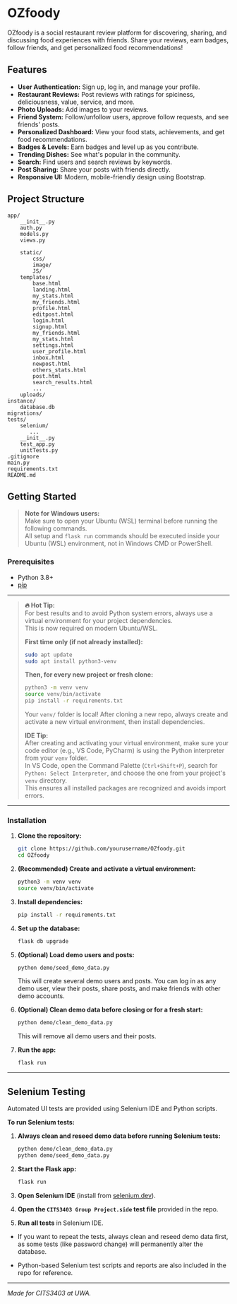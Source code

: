 # OZfoody

OZfoody is a social restaurant review platform for discovering, sharing, and discussing food experiences with friends. Share your reviews, earn badges, follow friends, and get personalized food recommendations!

## Features

- **User Authentication:** Sign up, log in, and manage your profile.
- **Restaurant Reviews:** Post reviews with ratings for spiciness, deliciousness, value, service, and more.
- **Photo Uploads:** Add images to your reviews.
- **Friend System:** Follow/unfollow users, approve follow requests, and see friends' posts.
- **Personalized Dashboard:** View your food stats, achievements, and get food recommendations.
- **Badges & Levels:** Earn badges and level up as you contribute.
- **Trending Dishes:** See what's popular in the community.
- **Search:** Find users and search reviews by keywords.
- **Post Sharing:** Share your posts with friends directly.
- **Responsive UI:** Modern, mobile-friendly design using Bootstrap.

## Project Structure

```
app/
    __init__.py
    auth.py
    models.py
    views.py
    
    static/
        css/
        image/
        JS/
    templates/
        base.html
        landing.html
        my_stats.html
        my_friends.html
        profile.html
        editpost.html
        login.html
        signup.html
        my_friends.html
        my_stats.html
        settings.html
        user_profile.html
        inbox.html
        newpost.html
        others_stats.html
        post.html
        search_results.html
        ...
    uploads/
instance/
    database.db
migrations/
tests/
    selenium/
       ... 
    __init__.py
    test_app.py
    unitTests.py
.gitignore
main.py
requirements.txt
README.md
```

## Getting Started

> **Note for Windows users:**  
> Make sure to open your Ubuntu (WSL) terminal before running the following commands.  
> All setup and `flask run` commands should be executed inside your Ubuntu (WSL) environment, not in Windows CMD or PowerShell.

### Prerequisites

- Python 3.8+
- [pip](https://pip.pypa.io/en/stable/)

---

> **🔥 Hot Tip:**  
> For best results and to avoid Python system errors, always use a virtual environment for your project dependencies.  
> This is now required on modern Ubuntu/WSL.
>
> **First time only (if not already installed):**
> ```sh
> sudo apt update
> sudo apt install python3-venv
> ```
> **Then, for every new project or fresh clone:**
> ```sh
> python3 -m venv venv
> source venv/bin/activate
> pip install -r requirements.txt
> ```
> Your `venv/` folder is local!
> After cloning a new repo, always create and activate a new virtual environment, then install dependencies.
> 
> **IDE Tip:**  
> After creating and activating your virtual environment, make sure your code editor (e.g., VS Code, PyCharm) is using the Python interpreter from your `venv` folder.  
> In VS Code, open the Command Palette (`Ctrl+Shift+P`), search for `Python: Select Interpreter`, and choose the one from your project's `venv` directory.  
> This ensures all installed packages are recognized and avoids import errors.

---

### Installation

1. **Clone the repository:**
    ```sh
    git clone https://github.com/yourusername/OZfoody.git
    cd OZfoody
    ```

2. **(Recommended) Create and activate a virtual environment:**
    ```sh
    python3 -m venv venv
    source venv/bin/activate
    ```

3. **Install dependencies:**
    ```sh
    pip install -r requirements.txt
    ```

4. **Set up the database:**
    ```sh
    flask db upgrade
    ```

5. **(Optional) Load demo users and posts:**
    ```sh
    python demo/seed_demo_data.py
    ```
    This will create several demo users and posts. You can log in as any demo user, view their posts, share posts, and make friends with other demo accounts.

6. **(Optional) Clean demo data before closing or for a fresh start:**
    ```sh
    python demo/clean_demo_data.py
    ```
    This will remove all demo users and their posts.

7. **Run the app:**
    ```sh
    flask run
    ```

---

## Selenium Testing

Automated UI tests are provided using Selenium IDE and Python scripts.

**To run Selenium tests:**

1. **Always clean and reseed demo data before running Selenium tests:**
    ```sh
    python demo/clean_demo_data.py
    python demo/seed_demo_data.py
    ```

2. **Start the Flask app:**
    ```sh
    flask run
    ```

3. **Open Selenium IDE** (install from [selenium.dev](https://www.selenium.dev/selenium-ide/)).

4. **Open the `CITS3403 Group Project.side` test file** provided in the repo.

5. **Run all tests** in Selenium IDE.

- If you want to repeat the tests, always clean and reseed demo data first, as some tests (like password change) will permanently alter the database.

- Python-based Selenium test scripts and reports are also included in the repo for reference.

---

*Made for CITS3403 at UWA.*